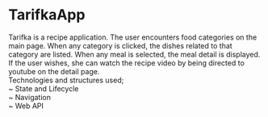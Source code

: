 # TarifkaApp

Tarifka is a recipe application.
The user encounters food categories on the main page. When any category is clicked, the dishes related to that category are listed. When any meal is selected, the meal detail is displayed.
 If the user wishes, she can watch the recipe video by being directed to youtube on the detail page.<br>
 Technologies and structures used;<br>
 ~ State and Lifecycle<br>
 ~ Navigation<br>
 ~ Web API<br>
